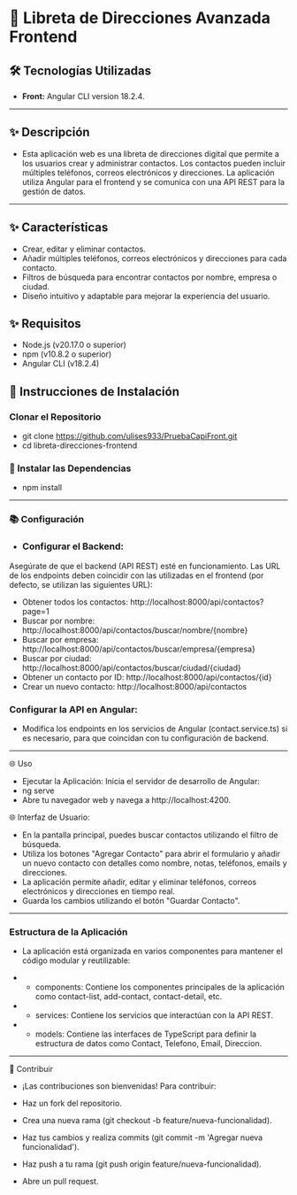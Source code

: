 # 📖 Libreta de Direcciones Avanzada Frontend



## 🛠 Tecnologías Utilizadas
- **Front:** Angular CLI version 18.2.4.

---

## ✨ Descripción
- Esta aplicación web es una libreta de direcciones digital que permite a los usuarios crear y administrar contactos. Los contactos pueden incluir múltiples teléfonos, correos electrónicos y direcciones. La aplicación utiliza Angular para el frontend y se comunica con una API REST para la gestión de datos.

---

## ✨ Características
- Crear, editar y eliminar contactos.
- Añadir múltiples teléfonos, correos electrónicos y direcciones para cada contacto.
- Filtros de búsqueda para encontrar contactos por nombre, empresa o ciudad.
- Diseño intuitivo y adaptable para mejorar la experiencia del usuario.

## ✨ Requisitos
- Node.js (v20.17.0 o superior)
- npm (v10.8.2 o superior)
- Angular CLI (v18.2.4)

## 🚀 Instrucciones de Instalación

###  Clonar el Repositorio

- git clone https://github.com/ulises933/PruebaCapiFront.git
- cd libreta-direcciones-frontend

### 🧰 Instalar las Dependencias

- npm install

--------------------------------------------------------------------------------------------------------

### 📚 Configuración 
* ### Configurar el Backend: 
Asegúrate de que el backend (API REST) esté en funcionamiento. Las URL de los endpoints deben coincidir con las utilizadas en el frontend (por defecto, se utilizan las siguientes URL):

* Obtener todos los contactos: http://localhost:8000/api/contactos?page=1
* Buscar por nombre: http://localhost:8000/api/contactos/buscar/nombre/{nombre}
* Buscar por empresa: http://localhost:8000/api/contactos/buscar/empresa/{empresa}
* Buscar por ciudad: http://localhost:8000/api/contactos/buscar/ciudad/{ciudad}
* Obtener un contacto por ID: http://localhost:8000/api/contactos/{id}
* Crear un nuevo contacto: http://localhost:8000/api/contactos

### Configurar la API en Angular:

* Modifica los endpoints en los servicios de Angular (contact.service.ts) si es necesario, para que coincidan con tu configuración de backend.
    
--------------------------------------------------------------------------------------------------------

🌐 Uso
* Ejecutar la Aplicación: Inicia el servidor de desarrollo de Angular:
* ng serve
* Abre tu navegador web y navega a http://localhost:4200.

🌐 Interfaz de Usuario:

- En la pantalla principal, puedes buscar contactos utilizando el filtro de búsqueda.
- Utiliza los botones "Agregar Contacto" para abrir el formulario y añadir un nuevo contacto con detalles como nombre, notas, teléfonos, emails y direcciones.
- La aplicación permite añadir, editar y eliminar teléfonos, correos electrónicos y direcciones en tiempo real.
- Guarda los cambios utilizando el botón "Guardar Contacto".
--------------------------------------------------------------------------------------------------------
### Estructura de la Aplicación
- La aplicación está organizada en varios componentes para mantener el código modular y reutilizable:

- * components: Contiene los componentes principales de la aplicación como contact-list, add-contact, contact-detail, etc.
- * services: Contiene los servicios que interactúan con la API REST.
- * models: Contiene las interfaces de TypeScript para definir la estructura de datos como Contact, Telefono, Email, Direccion.


--------------------------------------------------------------------------------------------------------

🤝 Contribuir
- ¡Las contribuciones son bienvenidas! Para contribuir:

- Haz un fork del repositorio.
- Crea una nueva rama (git checkout -b feature/nueva-funcionalidad).
- Haz tus cambios y realiza commits (git commit -m 'Agregar nueva funcionalidad').
- Haz push a tu rama (git push origin feature/nueva-funcionalidad).
- Abre un pull request.
